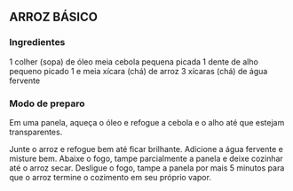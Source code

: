 ## ARROZ BÁSICO
### Ingredientes

1 colher (sopa) de óleo
meia cebola pequena picada
1 dente de alho pequeno picado
1 e meia xícara (chá) de arroz
3 xícaras (chá) de água fervente 

### Modo de preparo
Em uma panela, aqueça o óleo e refogue a cebola e o alho até que estejam transparentes.

Junte o arroz e refogue bem até ficar brilhante.
Adicione a água fervente e misture bem.
Abaixe o fogo, tampe parcialmente a panela e deixe cozinhar até o arroz secar.
Desligue o fogo, tampe a panela por mais 5 minutos para que o arroz termine o cozimento em seu próprio vapor.
